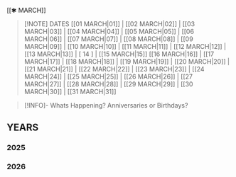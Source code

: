  [[✱ MARCH]]

> [!NOTE] DATES
> [[01 MARCH|01]] | [[02 MARCH|02]] | [[03 MARCH|03]] | [[04 MARCH|04]] | [[05 MARCH|05]] | [[06 MARCH|06]] | [[07 MARCH|07]] | [[08 MARCH|08]] | [[09 MARCH|09]] | [[10 MARCH|10]] | [[11 MARCH|11]] | [[12 MARCH|12]] | [[13 MARCH|13]] | [ 14 ] | [[15 MARCH|15]]
> [[16 MARCH|16]] | [[17 MARCH|17]] | [[18 MARCH|18]] | [[19 MARCH|19]] | [[20 MARCH|20]] | [[21 MARCH|21]] | [[22 MARCH|22]] | [[23 MARCH|23]] | [[24 MARCH|24]] | [[25 MARCH|25]] | [[26 MARCH|26]] | [[27 MARCH|27]] | [[28 MARCH|28]] | [[29 MARCH|29]] | [[30 MARCH|30]] | [[31 MARCH|31]]

> [!INFO]- Whats Happening?
> Anniversaries or Birthdays? 
## YEARS
### 2025

### 2026